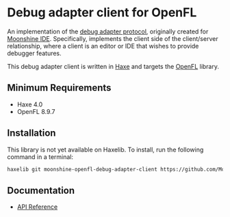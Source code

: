 # Debug adapter client for OpenFL

An implementation of the [debug adapter protocol](https://microsoft.github.io/debug-adapter-protocol/), originally created for [Moonshine IDE](https://moonshine-ide.com/). Specifically, implements the client side of the client/server relationship, where a client is an editor or IDE that wishes to provide debugger features.

This debug adapter client is written in [Haxe](https://haxe.org/) and targets the [OpenFL](https://openfl.org/) library.

## Minimum Requirements

- Haxe 4.0
- OpenFL 8.9.7

## Installation

This library is not yet available on Haxelib. To install, run the following command in a terminal:

```sh
haxelib git moonshine-openfl-debug-adapter-client https://github.com/Moonshine-IDE/moonshine-openfl-debug-adapter-client.git
```

## Documentation

- [API Reference](https://moonshine-ide.github.io/moonshine-openfl-debug-adapter-client/)
